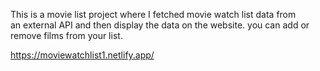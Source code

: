 This is a movie list project where I fetched movie watch list data from          
an external API and then display the data on the website. you can add or remove films from your list.                                                                                                                                     
  
https://moviewatchlist1.netlify.app/      
